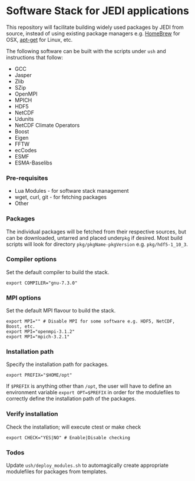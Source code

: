 # Software Stack for JEDI applications

This repository will facilitate building widely used packages by JEDI from source, instead of using existing package managers e.g. [HomeBrew](https://brew.sh/) for OSX, [apt-get](https://linux.die.net/man/8/apt-get) for Linux, etc.

The following software can be built with the scripts under `ush` and instructions that follow:
* GCC
* Jasper
* Zlib
* SZip
* OpenMPI
* MPICH
* HDF5
* NetCDF
* Udunits
* NetCDF Climate Operators
* Boost
* Eigen
* FFTW
* ecCodes
* ESMF
* ESMA-Baselibs

### Pre-requisites
* Lua Modules - for software stack management
* wget, curl, git - for fetching packages
* Other

### Packages
The individual packages will be fetched from their respective sources, but can be downloaded, untarred and placed under`pkg` if desired.  Most build scripts will look for directory `pkg/pkgName-pkgVersion` e.g. `pkg/hdf5-1_10_3`.

### Compiler options
Set the default compiler to build the stack.
```
export COMPILER="gnu-7.3.0"
```

### MPI options
Set the default MPI flavour to build the stack.
```
export MPI="" # Disable MPI for some software e.g. HDF5, NetCDF, Boost, etc.
export MPI="openmpi-3.1.2"
export MPI="mpich-3.2.1"
```

### Installation path
Specify the installation path for packages.
```
export PREFIX="$HOME/opt"
```
If `$PREFIX` is anything other than `/opt`, the user will have to define an environment variable `export OPT=$PREFIX` in order for the modulefiles to correctly define the installation path of the packages.

### Verify installation
Check the installation; will execute ctest or make check
```
export CHECK="YES|NO" # Enable|Disable checking
```
### Todos
Update `ush/deploy_modules.sh` to automagically create appropriate modulefiles for packages from templates.
